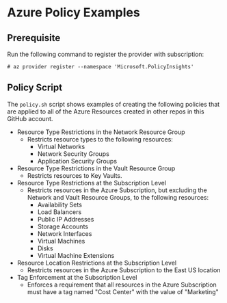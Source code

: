 # Azure Policy Examples

## Prerequisite

Run the following command to register the provider with subscription:

```
# az provider register --namespace 'Microsoft.PolicyInsights'
```

## Policy Script

The ```policy.sh``` script shows examples of creating the following policies that are applied to all of the Azure Resources created in other repos in this GitHub account.

* Resource Type Restrictions in the Network Resource Group
    * Restricts resource types to the following resources:
        * Virtual Networks
        * Network Security Groups
        * Application Security Groups
* Resource Type Restrictions in the Vault Resource Group
    * Restricts resources to Key Vaults.
* Resource Type Restrictions at the Subscription Level
    * Restricts resources in the Azure Subscription, but excluding the Network and Vault Resource Groups, to the following resources:
        * Availability Sets
        * Load Balancers
        * Public IP Addresses
        * Storage Accounts
        * Network Interfaces
        * Virtual Machines
        * Disks
        * Virtual Machine Extensions
* Resource Location Restrictions at the Subscription Level
    * Restricts resources in the Azure Subscription to the East US location
* Tag Enforcement at the Subscription Level
    * Enforces a requirement that all resources in the Azure Subscription must have a tag named "Cost Center" with the value of "Marketing"